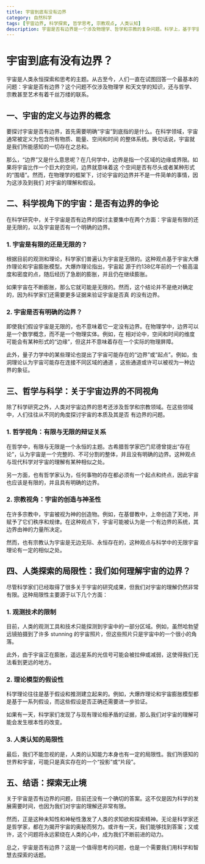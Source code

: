 ```yaml
---
title: 宇宙到底有没有边界
category: 自然科学
tags: [宇宙边界, 科学探索, 哲学思考, 宗教观点, 人类认知]
description: 宇宙是否有边界是一个涉及物理学、哲学和宗教的复杂问题。科学上，基于宇宙大爆炸理论和膨胀模型，宇宙可能是无限且没有明确边界的，但这也取决于对宇宙本质的理解和假设。哲学与宗教则从有限与无限的辩证关系及宇宙的神圣性等角度提出不同见解。尽管人类受限于观测技术和认知能力，对宇宙边界的探索依然无止境。
---
```

# 宇宙到底有没有边界？

宇宙是人类永恒探索和思考的主题。从古至今，人们一直在试图回答一个最基本的问题：宇宙是否有边界？这个问题不仅涉及物理学
和天文学的知识，还与哲学、宗教甚至艺术有着千丝万缕的联系。

## 一、宇宙的定义与边界的概念

要探讨宇宙是否有边界，首先需要明确“宇宙”到底指的是什么。在科学领域，宇宙通常被定义为包含所有物质、能量、空间和时间
的整体系统。换句话说，宇宙就是我们所能感知的一切存在之总和。

那么，“边界”又是什么意思呢？在几何学中，边界是指一个区域的边缘或界限。如果将宇宙比作一个巨大的空间，边界就意味着这
个空间是否有尽头或者某种形式的“围墙”。然而，在物理学的框架下，讨论宇宙的边界并不是一件简单的事情，因为这涉及到我们
对宇宙的理解和假设。

## 二、科学视角下的宇宙：是否有边界的争论

在科学研究中，关于宇宙是否有边界的探讨主要集中在两个方面：宇宙是有限的还是无限的，以及宇宙是否有一个明确的边界。

### 1. 宇宙是有限的还是无限的？

根据目前的观测和理论，科学家们普遍认为宇宙是无限的。这种观点基于宇宙大爆炸理论和宇宙膨胀模型。大爆炸理论指出，宇宙起
源于约138亿年前的一个极高温度和密度的点，随后经历了急剧的膨胀，并且仍在继续膨胀。

如果宇宙在不断膨胀，那么它就可能是无限的。然而，这个结论并不是绝对确定的，因为科学家们还需要更多证据来验证宇宙是否真
的没有边界。

### 2. 宇宙是否有明确的边界？

即使我们假设宇宙是无限的，也不意味着它一定没有边界。在物理学中，边界可以是一个数学概念，而不是一个物理实体。例如，在
相对论中，空间和时间的维度可能会有某种形式的“边缘”，但这并不意味着存在一个实际的物理屏障。

此外，量子力学中的某些理论也提出了宇宙可能存在的“边界”或“起点”。例如，虫洞理论认为宇宙可能存在连接不同区域的通道
，这些通道或许可以被视为一种边界的象征。

## 三、哲学与科学：关于宇宙边界的不同视角

除了科学研究之外，人类对宇宙边界的思考还涉及哲学和宗教领域。在这些领域中，人们往往从不同的角度探讨宇宙的本质及其是否
有边界的问题。

### 1. 哲学视角：有限与无限的辩证关系

在哲学中，有限与无限是一个永恒的主题。古希腊哲学家巴门尼德曾提出“存在论”，认为宇宙是一个完整的、不可分割的整体，并且没有明确的边界。这种观点与现代科学对宇宙的理解有某种相似之处。

另一方面，也有哲学家认为，任何事物的存在都必须有一个起点和终点，因此宇宙也应该是有限的，并且具有明确的边界。

### 2. 宗教视角：宇宙的创造与神圣性

在许多宗教中，宇宙被视为神的创造物。例如，在基督教中，上帝创造了天地，并赋予了它们秩序和规律。在这种观点下，宇宙可能被认为是一个有边界的系统，其边界由神的力量所决定。

然而，也有宗教认为宇宙是无边无际、永恒存在的，这种观点与科学中的无限宇宙理论有一定的相似之处。

## 四、人类探索的局限性：我们如何理解宇宙的边界？

尽管科学家们已经取得了很多关于宇宙的研究成果，但我们对宇宙的理解仍然非常有限。这种局限性主要源于以下几个方面：

### 1. 观测技术的限制

目前，人类的观测工具和技术只能探测到宇宙中的一部分区域。例如，虽然哈勃望远镜拍摄到了许多 stunning 的宇宙照片，但这些照片只是宇宙中的一个很小的角落。

此外，由于宇宙正在膨胀，遥远星系的光信号可能会被拉伸或减弱，这使得我们无法看到更远的地方。

### 2. 理论模型的假设性

科学理论往往是基于假设和推测建立起来的。例如，大爆炸理论和宇宙膨胀模型都是基于一系列假设，而这些假设是否正确还需要进一步验证。

如果有一天，科学家们发现了与现有理论相矛盾的证据，那么我们对宇宙的理解可能会发生根本性的改变。

### 3. 人类认知的局限性

最后，我们不能忽视的是，人类的认知能力本身也有一定的局限性。我们所感知的世界和宇宙，可能只是真实存在的一个“投影”或“片段”。

## 五、结语：探索无止境

关于宇宙是否有边界的问题，目前还没有一个确切的答案。这不仅是因为科学的发展需要时间，也因为我们对宇宙的理解还非常有限。

然而，正是这种未知性和神秘性激发了人类的求知欲和探索精神。无论是科学家还是哲学家，都在为揭开宇宙的奥秘而努力。或许有一天，我们能够找到答案；又或许，这个问题将永远萦绕在人类的心中，成为我们不断前进的动力。

总之，宇宙是否有边界？这是一个值得思考的问题，也是一个需要我们用科学和智慧去探索的话题。